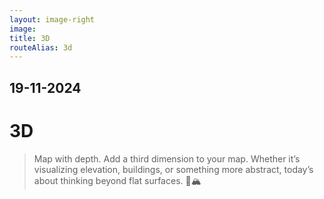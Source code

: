```yaml
---
layout: image-right
image:
title: 3D
routeAlias: 3d
---
```


## 19-11-2024

# 3D

> Map with depth. Add a third dimension to your map. Whether it’s visualizing elevation, buildings, or something more abstract, today’s about thinking beyond flat surfaces. 🎢🏔️
